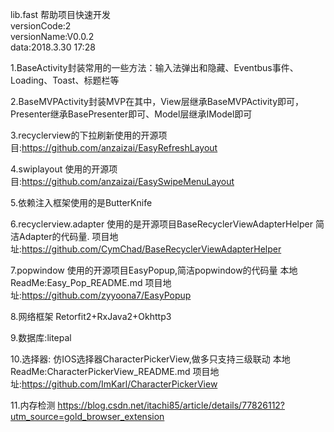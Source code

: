 lib.fast 帮助项目快速开发  
versionCode:2  
versionName:V0.0.2  
data:2018.3.30 17:28  

1.BaseActivity封装常用的一些方法：输入法弹出和隐藏、Eventbus事件、Loading、Toast、标题栏等

2.BaseMVPActivity封装MVP在其中，View层继承BaseMVPActivity即可，Presenter继承BasePresenter即可、Model层继承IModel即可

3.recyclerview的下拉刷新使用的开源项目:https://github.com/anzaizai/EasyRefreshLayout

4.swiplayout 使用的开源项目:https://github.com/anzaizai/EasySwipeMenuLayout

5.依赖注入框架使用的是ButterKnife

6.recyclerview.adapter 使用的是开源项目BaseRecyclerViewAdapterHelper 简洁Adapter的代码量. 项目地址:https://github.com/CymChad/BaseRecyclerViewAdapterHelper

7.popwindow 使用的开源项目EasyPopup,简洁popwindow的代码量 本地ReadMe:Easy_Pop_README.md 项目地址:https://github.com/zyyoona7/EasyPopup

8.网络框架 Retorfit2+RxJava2+Okhttp3

9.数据库:litepal

10.选择器: 仿IOS选择器CharacterPickerView,做多只支持三级联动 本地ReadMe:CharacterPickerView_README.md 项目地址:https://github.com/ImKarl/CharacterPickerView

11.内存检测 https://blog.csdn.net/itachi85/article/details/77826112?utm_source=gold_browser_extension